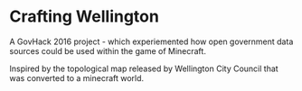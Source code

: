 Crafting Wellington
===================

A GovHack 2016 project - which experiemented how open government data sources could be used within the game of Minecraft.

Inspired by the topological map released by Wellington City Council that was converted to a minecraft world.
